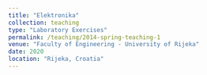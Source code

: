 ```yaml
---
title: "Elektronika"
collection: teaching
type: "Laboratory Exercises"
permalink: /teaching/2014-spring-teaching-1
venue: "Faculty of Engineering - University of Rijeka"
date: 2020
location: "Rijeka, Croatia"
---
```

